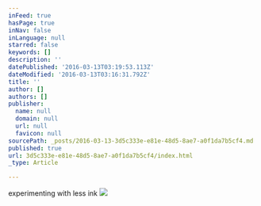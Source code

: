 ```yaml
---
inFeed: true
hasPage: true
inNav: false
inLanguage: null
starred: false
keywords: []
description: ''
datePublished: '2016-03-13T03:19:53.113Z'
dateModified: '2016-03-13T03:16:31.792Z'
title: ''
author: []
authors: []
publisher:
  name: null
  domain: null
  url: null
  favicon: null
sourcePath: _posts/2016-03-13-3d5c333e-e81e-48d5-8ae7-a0f1da7b5cf4.md
published: true
url: 3d5c333e-e81e-48d5-8ae7-a0f1da7b5cf4/index.html
_type: Article

---
```

experimenting with less ink
![](https://the-grid-user-content.s3-us-west-2.amazonaws.com/e9e3df28-d711-49da-85ba-b47192f81008.jpg)